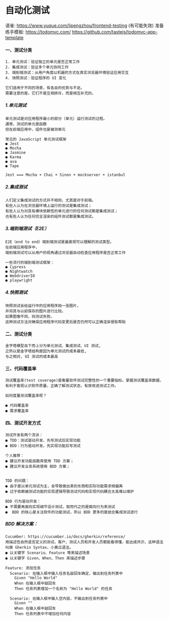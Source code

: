 # 自动化测试
语雀: https://www.yuque.com/lipengzhou/frontend-testing (有可能失效)
准备练手模板: https://todomvc.com/
https://github.com/tastejs/todomvc-app-template

#### 一、测试分类
```
1. 单元测试：验证独立的单元是否正常工作
2. 集成测试：验证多个单元协同工作
3. 端到端测试：从用户角度以机器的方式在真实浏览器环境验证应用交互
4. 快照测试：验证程序的 UI 变化

它们适用于不同的场景，有各自的优势与不足。
需要注意的是，它们不是互相排斥，而是相互补充的。
```

##### 1.单元测试
```
单元测试是对应用程序最小的部分（单元）运行测试的过程。
通常，测试的单元是函数
但在前端应用中，组件也是被测单元

常见的 JavaScript 单元测试框架
● Jest
● Mocha
● Jasmine
● Karma
● ava
● Tape

Jest === Mocha + Chai + Sinon + mockserver + istanbul
```

##### 2.集成测试
```
人们定义集成测试的方式并不相同，尤其是对于前端。
有些人认为在浏览器环境上运行的测试是集成测试；
有些人认为对具有模块依赖性的单元进行的任何测试都是集成测试；
也有些人认为任何完全渲染的组件测试都是集成测试。
```

##### 3.端到端测试（E2E）
```
E2E（end to end）端到端测试是最直观可以理解的测试类型。
在前端应用程序中，
端到端测试可以从用户的视角通过浏览器自动检查应用程序是否正常工作

一些流行的端到端测试框架：
● Cypress
● Nightwatch
● WebdriverIO
● playwright
```

##### 4.快照测试
```
快照测试会给运行中的应用程序拍一张图片，
并将其与以前保存的图片进行比较。
如果图像不同，则测试失败。
这种测试方法对确保应用程序代码变更后是否仍然可以正确渲染很有帮助
```

#### 二、测试分类
```
金字塔模型自下而上分为单元测试、集成测试、UI 测试, 
之所以是金字塔结构是因为单元测试的成本最低, 
与之相对, UI 测试的成本最高
```

#### 三、代码覆盖率 
```
测试覆盖率(test coverage)是衡量软件测试完整性的一个重要指标。掌握测试覆盖率数据，有利于客观认识软件质量，正确了解测试状态，有效改进测试工作。

如何度量测试覆盖率呢？

● 代码覆盖率
● 需求覆盖率
```

#### 四、测试开发方式
```
测试开发有两个流派：
● TDD：测试驱动开发，先写测试后实现功能
● BDD：行为驱动开发，先实现功能后写测试

个人推荐：
● 建议开发功能函数库使用 TDD 方案；
● 建议开发业务系统使用 BDD 方案；


TDD 的问题：
● 由于是以单元测试为主，会导致做出来的东西和实际功能需求相偏离
● 过于依赖被测试功能的实现逻辑导致测试代码和实现代码耦合太高难以维护

BDD 行为驱动开发：
● 不需要再面向实现细节设计测试，取而代之的是面向行为来测试
●  BDD 的核心是关注软件的功能测试，所以 BDD 更多的是结合集成测试进行

```

##### BDD 解决方案：
```shell
Cucumber: https://cucumber.io/docs/gherkin/reference/
用描述性自然语言定义的测试，客户、测试人员和开发人员都能看得懂，能达成共识，这种语法叫做 Gherkin Syntax，小黄瓜语法。
● 以关键字 Scenario、Feature 等来描述场景
● 以关键字 Given、When、Then 来描述步骤

Feature: 添加任务
  Scenario: 在输入框中输入任务名敲回车确定，输出到任务列表中
    Given "Hello World"
    When 在输入框中敲回车
    Then 任务列表增加一个名称为 "Hello World" 的任务

  Scenario: 在输入框中输入空内容，不输出到任务列表中
    Given ""
    When 在输入框中敲回车
    Then 任务列表中不增加任何内容

```